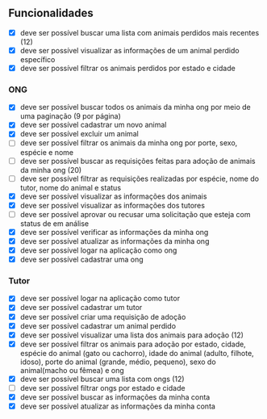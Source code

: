 ## Funcionalidades
- [x] deve ser possível buscar uma lista com animais perdidos mais recentes (12)
- [x] deve ser possível visualizar as informações de um animal perdido específico
- [x] deve ser possível filtrar os animais perdidos por estado e cidade

### ONG
- [x] deve ser possível buscar todos os animais da minha ong por meio de uma paginação (9 por página)
- [x] deve ser possível cadastrar um novo animal
- [x] deve ser possível excluir um animal
- [ ] deve ser possível filtrar os animais da minha ong por porte, sexo, espécie e nome
- [ ] deve ser possível buscar as requisições feitas para adoção de animais da minha ong (20)
- [ ] deve ser possível filtrar as requisições realizadas por espécie, nome do tutor, nome do animal e status
- [x] deve ser possível visualizar as informações dos animais
- [x] deve ser possível visualizar as informações dos tutores
- [ ] deve ser possível aprovar ou recusar uma solicitação que esteja com status de em análise
- [x] deve ser possível verificar as informações da minha ong
- [x] deve ser possível atualizar as informações da minha ong
- [x] deve ser possível logar na aplicação como ong
- [x] deve ser possível cadastrar uma ong

### Tutor
- [x] deve ser possível logar na aplicação como tutor
- [x] deve ser possível cadastrar um tutor
- [x] deve ser possível criar uma requisição de adoção
- [x] deve ser possível cadastrar um animal perdido
- [x] deve ser possível visualizar uma lista dos animais para adoção (12)
- [x] deve ser possível filtrar os animais para adoção por estado, cidade, espécie do animal (gato ou cachorro), idade do animal (adulto, filhote, idoso), porte do animal (grande, médio, pequeno), sexo do animal(macho ou fêmea) e ong
- [x] deve ser possível buscar uma lista com ongs (12)
- [ ] deve ser possível filtrar ongs por estado e cidade
- [x] deve ser possível buscar as informações da minha conta
- [x] deve ser possível atualizar as informações da minha conta